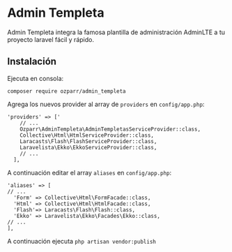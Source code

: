 Admin Templeta
==========

Admin Templeta integra la famosa plantilla de administración AdminLTE a tu proyecto laravel fácil y rápido. 

Instalación
--------------------
Ejecuta en consola:
```
composer require ozparr/admin_templeta
```

Agrega los nuevos provider al array de `providers` en `config/app.php`:

```  
'providers' => ['
    // ...
    Ozparr\AdminTempleta\AdminTempletasServiceProvider::class,
    Collective\Html\HtmlServiceProvider::class,
    Laracasts\Flash\FlashServiceProvider::class,
    Laravelista\Ekko\EkkoServiceProvider::class,
    // ...
  ],
```
A continuación editar el array `aliases` en `config/app.php`:

```
'aliases' => [
// ...
  'Form' => Collective\Html\FormFacade::class,
  'Html' => Collective\Html\HtmlFacade::class,
  'Flash'=> Laracasts\Flash\Flash::class,
  'Ekko' => Laravelista\Ekko\Facades\Ekko::class,
// ...
],
```
A continuación ejecuta `php artisan vendor:publish`

